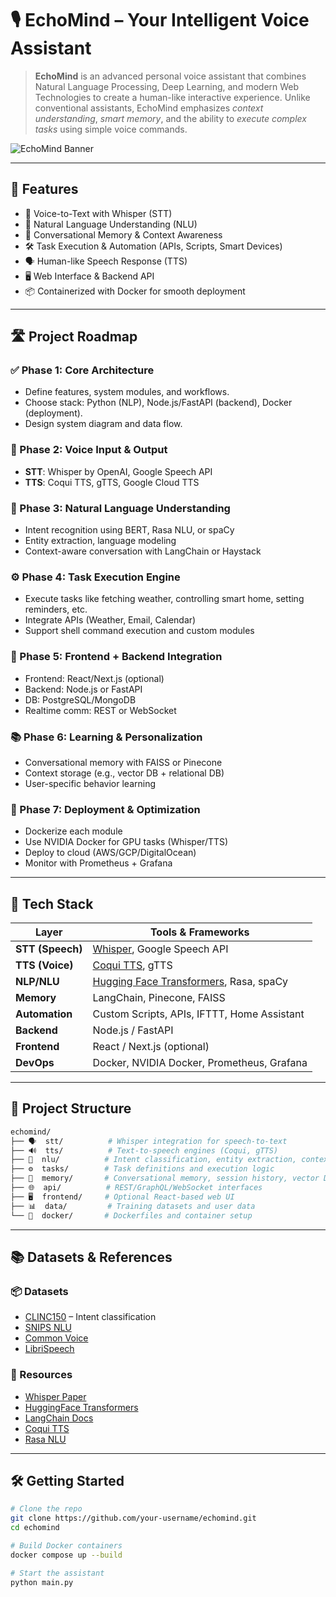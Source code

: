# 🎙️ EchoMind – Your Intelligent Voice Assistant

> **EchoMind** is an advanced personal voice assistant that combines Natural Language Processing, Deep Learning, and modern Web Technologies to create a human-like interactive experience. Unlike conventional assistants, EchoMind emphasizes *context understanding*, *smart memory*, and the ability to *execute complex tasks* using simple voice commands.

![EchoMind Banner](https://your-image-link-here.com/banner.png)

---

## 🚀 Features

- 🎤 Voice-to-Text with Whisper (STT)
- 🧠 Natural Language Understanding (NLU)
- 🔁 Conversational Memory & Context Awareness
- 🛠️ Task Execution & Automation (APIs, Scripts, Smart Devices)
- 🗣️ Human-like Speech Response (TTS)
- 🖥️ Web Interface & Backend API
- 📦 Containerized with Docker for smooth deployment

---

## 🛣️ Project Roadmap

### ✅ Phase 1: Core Architecture
- Define features, system modules, and workflows.
- Choose stack: Python (NLP), Node.js/FastAPI (backend), Docker (deployment).
- Design system diagram and data flow.

### 🎤 Phase 2: Voice Input & Output
- **STT**: Whisper by OpenAI, Google Speech API
- **TTS**: Coqui TTS, gTTS, Google Cloud TTS

### 🧠 Phase 3: Natural Language Understanding
- Intent recognition using BERT, Rasa NLU, or spaCy
- Entity extraction, language modeling
- Context-aware conversation with LangChain or Haystack

### ⚙️ Phase 4: Task Execution Engine
- Execute tasks like fetching weather, controlling smart home, setting reminders, etc.
- Integrate APIs (Weather, Email, Calendar)
- Support shell command execution and custom modules

### 🔌 Phase 5: Frontend + Backend Integration
- Frontend: React/Next.js (optional)
- Backend: Node.js or FastAPI
- DB: PostgreSQL/MongoDB
- Realtime comm: REST or WebSocket

### 📚 Phase 6: Learning & Personalization
- Conversational memory with FAISS or Pinecone
- Context storage (e.g., vector DB + relational DB)
- User-specific behavior learning

### 🚀 Phase 7: Deployment & Optimization
- Dockerize each module
- Use NVIDIA Docker for GPU tasks (Whisper/TTS)
- Deploy to cloud (AWS/GCP/DigitalOcean)
- Monitor with Prometheus + Grafana

---

## 🧩 Tech Stack

| Layer             | Tools & Frameworks                                                            |
|------------------|--------------------------------------------------------------------------------|
| **STT (Speech)**  | [Whisper](https://github.com/openai/whisper), Google Speech API               |
| **TTS (Voice)**   | [Coqui TTS](https://github.com/coqui-ai/TTS), gTTS                            |
| **NLP/NLU**       | [Hugging Face Transformers](https://huggingface.co/transformers), Rasa, spaCy |
| **Memory**        | LangChain, Pinecone, FAISS                                                    |
| **Automation**    | Custom Scripts, APIs, IFTTT, Home Assistant                                   |
| **Backend**       | Node.js / FastAPI                                                             |
| **Frontend**      | React / Next.js (optional)                                                    |
| **DevOps**        | Docker, NVIDIA Docker, Prometheus, Grafana                                    |

---

## 📁 Project Structure

```bash
echomind/
├── 🗣️  stt/          # Whisper integration for speech-to-text
├── 🔊  tts/          # Text-to-speech engines (Coqui, gTTS)
├── 🧠  nlu/          # Intent classification, entity extraction, context parsing
├── ⚙️  tasks/        # Task definitions and execution logic
├── 🧵  memory/       # Conversational memory, session history, vector DB
├── 🌐  api/          # REST/GraphQL/WebSocket interfaces
├── 🖥️  frontend/     # Optional React-based web UI
├── 📊  data/         # Training datasets and user data
└── 🐳  docker/       # Dockerfiles and container setup
```
---

## 📚 Datasets & References

### 📦 Datasets
- [CLINC150](https://github.com/clinc/oos-eval) – Intent classification
- [SNIPS NLU](https://github.com/snipsco/nlu-benchmark)
- [Common Voice](https://commonvoice.mozilla.org/)
- [LibriSpeech](https://www.openslr.org/12)

### 📘 Resources
- [Whisper Paper](https://cdn.openai.com/papers/whisper.pdf)
- [HuggingFace Transformers](https://huggingface.co/transformers/)
- [LangChain Docs](https://docs.langchain.com/)
- [Coqui TTS](https://tts.readthedocs.io/en/latest/)
- [Rasa NLU](https://rasa.com/docs/)

---

## 🛠️ Getting Started

```bash
# Clone the repo
git clone https://github.com/your-username/echomind.git
cd echomind

# Build Docker containers
docker compose up --build

# Start the assistant
python main.py
